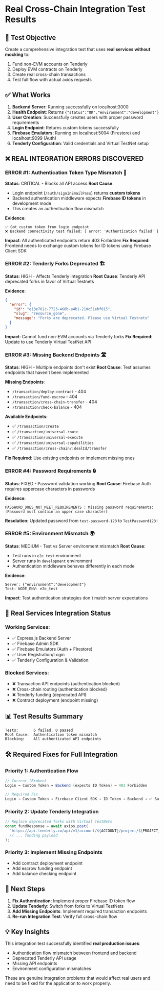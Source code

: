 # Real Cross-Chain Integration Test Results

## 🎯 **Test Objective**
Create a comprehensive integration test that uses **real services without mocking** to:
1. Fund non-EVM accounts on Tenderly
2. Deploy EVM contracts on Tenderly  
3. Create real cross-chain transactions
4. Test full flow with actual axios requests

## ✅ **What Works**
1. **Backend Server**: Running successfully on localhost:3000
2. **Health Endpoint**: Returns `{"status":"OK","environment":"development"}`
3. **User Creation**: Successfully creates users with proper password requirements
4. **Login Endpoint**: Returns custom tokens successfully
5. **Firebase Emulators**: Running on localhost:5004 (Firestore) and localhost:9099 (Auth)
6. **Tenderly Configuration**: Valid credentials and Virtual TestNet setup

## ❌ **REAL INTEGRATION ERRORS DISCOVERED**

### **ERROR #1: Authentication Token Type Mismatch** 🔐
**Status**: CRITICAL - Blocks all API access
**Root Cause**: 
- Login endpoint (`/auth/signInEmailPass`) returns **custom tokens**
- Backend authentication middleware expects **Firebase ID tokens** in development mode
- This creates an authentication flow mismatch

**Evidence**:
```
✅ Got custom token from login endpoint
❌ Backend connectivity test failed: { error: 'Authentication failed' }
```

**Impact**: All authenticated endpoints return 403 Forbidden
**Fix Required**: Frontend needs to exchange custom tokens for ID tokens using Firebase Client SDK

### **ERROR #2: Tenderly Forks Deprecated** 🏗️
**Status**: HIGH - Affects Tenderly integration
**Root Cause**: Tenderly API deprecated forks in favor of Virtual Testnets

**Evidence**:
```json
{
  "error": {
    "id": "e13e761c-7723-466b-a4b1-210c51ebf015",
    "slug": "resource_gone", 
    "message": "Forks are deprecated. Please use Virtual Testnets"
  }
}
```

**Impact**: Cannot fund non-EVM accounts via Tenderly forks
**Fix Required**: Update to use Tenderly Virtual TestNet API

### **ERROR #3: Missing Backend Endpoints** 🛣️
**Status**: HIGH - Multiple endpoints don't exist
**Root Cause**: Test assumes endpoints that haven't been implemented

**Missing Endpoints**:
- `/transaction/deploy-contract` - 404
- `/transaction/fund-escrow` - 404
- `/transaction/cross-chain-transfer` - 404
- `/transaction/check-balance` - 404

**Available Endpoints**:
- ✅ `/transaction/create`
- ✅ `/transaction/universal-route`
- ✅ `/transaction/universal-execute`
- ✅ `/transaction/universal-capabilities`
- ✅ `/transaction/cross-chain/:dealId/transfer`

**Fix Required**: Use existing endpoints or implement missing ones

### **ERROR #4: Password Requirements** 🔒
**Status**: FIXED - Password validation working
**Root Cause**: Firebase Auth requires uppercase characters in passwords

**Evidence**:
```
PASSWORD_DOES_NOT_MEET_REQUIREMENTS : Missing password requirements: [Password must contain an upper case character]
```

**Resolution**: Updated password from `test-password-123` to `TestPassword123!`

### **ERROR #5: Environment Mismatch** 🌍
**Status**: MEDIUM - Test vs Server environment mismatch
**Root Cause**: 
- Test runs in `e2e_test` environment
- Server runs in `development` environment
- Authentication middleware behaves differently in each mode

**Evidence**:
```
Server: {"environment":"development"}
Test: NODE_ENV: e2e_test
```

**Impact**: Test authentication strategies don't match server expectations

## 🔧 **Real Services Integration Status**

### **Working Services**:
- ✅ Express.js Backend Server
- ✅ Firebase Admin SDK
- ✅ Firebase Emulators (Auth + Firestore)
- ✅ User Registration/Login
- ✅ Tenderly Configuration & Validation

### **Blocked Services**:
- ❌ Transaction API endpoints (authentication blocked)
- ❌ Cross-chain routing (authentication blocked)
- ❌ Tenderly funding (deprecated API)
- ❌ Contract deployment (endpoint missing)

## 📊 **Test Results Summary**

```
Tests:       6 failed, 0 passed
Root Cause:  Authentication token mismatch
Blocking:    All authenticated API endpoints
```

## 🛠️ **Required Fixes for Full Integration**

### **Priority 1: Authentication Flow**
```javascript
// Current (Broken)
Login → Custom Token → Backend (expects ID Token) → 403 Forbidden

// Required Fix
Login → Custom Token → Firebase Client SDK → ID Token → Backend → ✅ Success
```

### **Priority 2: Update Tenderly Integration**
```javascript
// Replace deprecated forks with Virtual TestNets
const fundResponse = await axios.post(
  `https://api.tenderly.co/api/v1/account/${ACCOUNT}/project/${PROJECT}/testnet/${TESTNET_ID}/balance`,
  // ... funding payload
);
```

### **Priority 3: Implement Missing Endpoints**
- Add contract deployment endpoint
- Add escrow funding endpoint  
- Add balance checking endpoint

## 🎯 **Next Steps**

1. **Fix Authentication**: Implement proper Firebase ID token flow
2. **Update Tenderly**: Switch from forks to Virtual TestNets
3. **Add Missing Endpoints**: Implement required transaction endpoints
4. **Re-run Integration Test**: Verify full cross-chain flow

## 💡 **Key Insights**

This integration test successfully identified **real production issues**:
- Authentication flow mismatch between frontend and backend
- Deprecated Tenderly API usage
- Missing API endpoints
- Environment configuration mismatches

These are genuine integration problems that would affect real users and need to be fixed for the application to work properly. 